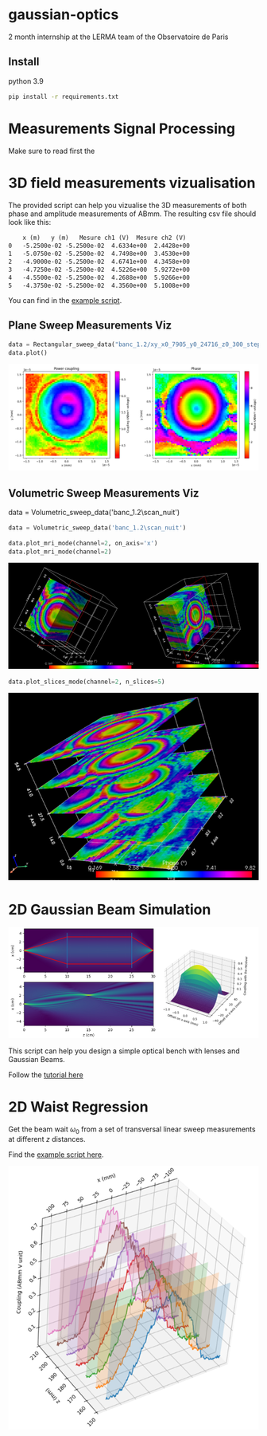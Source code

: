 # gaussian-optics
2 month internship at the LERMA team of the Observatoire de Paris

## Install
python 3.9
```bash
pip install -r requirements.txt
```

# Measurements Signal Processing

Make sure to read first the 

# 3D field measurements vizualisation

The provided script can help you vizualise the 3D measurements of both phase and amplitude measurements of ABmm. The resulting csv file should look like this:
```csv
	x (m)	y (m)	Mesure ch1 (V)	Mesure ch2 (V)
0	-5.2500e-02	-5.2500e-02	 4.6334e+00	 2.4428e+00
1	-5.0750e-02	-5.2500e-02	 4.7498e+00	 3.4530e+00
2	-4.9000e-02	-5.2500e-02	 4.6741e+00	 4.3458e+00
3	-4.7250e-02	-5.2500e-02	 4.5226e+00	 5.9272e+00
4	-4.5500e-02	-5.2500e-02	 4.2688e+00	 5.9266e+00
5	-4.3750e-02	-5.2500e-02	 4.3560e+00	 5.1008e+00
```

You can find in the [example script](./volumetric_measurements_viz\examples.py).
## Plane Sweep Measurements Viz

```python
data = Rectangular_sweep_data("banc_1.2/xy_x0_7905_y0_24716_z0_300_step_05_60_x_60")
data.plot()
```
![image](./resources/fig1.png)

## Volumetric Sweep Measurements Viz

data = Volumetric_sweep_data('banc_1.2\scan_nuit')

```python
data = Volumetric_sweep_data('banc_1.2\scan_nuit')
```

```python
data.plot_mri_mode(channel=2, on_axis='x')
data.plot_mri_mode(channel=2)
```

![image](./resources/fig2.png)

```python
data.plot_slices_mode(channel=2, n_slices=5)
```

![image](./resources/fig3.png)


# 2D Gaussian Beam Simulation


![image](./resources/gaussian-optics.png)

This script can help you design a simple optical bench with lenses and Gaussian Beams.

Follow the [tutorial here](./beam_propagation/beam_propagation_tutorial.ipynb)



# 2D Waist Regression

Get the beam wait $\omega_0$ from a set of transversal linear sweep measurements at different $z$ distances.

Find the [example script here](./waist_regression/mesure_waist.py).

![image](./resources/fig5.png)